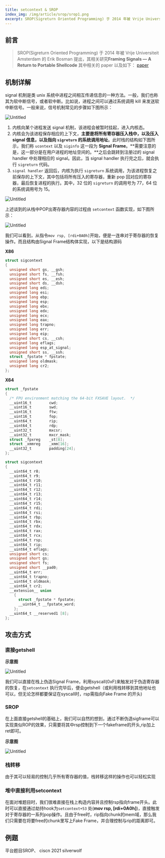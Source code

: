 ```yaml
---
title: setcontext & SROP
index_img: /img/article/srop/srop1.png
excerpt: SROP(Sigreturn Oriented Programming) 于 2014 年被 Vrije Universiteit Amsterdam 的 Erik Bosman 提出，其相关研究为Framing Signals — A Return to Portable Shellcode
---
```

## 前言

>SROP(Sigreturn Oriented Programming) 于 2014 年被 Vrije Universiteit Amsterdam 的 Erik Bosman 提出，其相关研究**Framing Signals — A Return to Portable Shellcode** 其中相关的 paper 以及如下：
>[paper](https://www.ieee-security.org/TC/SP2014/papers/FramingSignals-AReturntoPortableShellcode.pdf)

## 机制详解

signal 机制是类 unix 系统中进程之间相互传递信息的一种方法。一般，我们也称其为软中断信号，或者软中断。比如说，进程之间可以通过系统调用 kill 来发送软中断信号。一般来说，信号机制常见的步骤如下图所示：

![Untitled](/img/article/srop/srop1.png)

1. 内核向某个进程发送 signal 机制，该进程会被暂时挂起，进入内核态。
2. 内核会为该进程保存相应的上下文，**主要是将所有寄存器压入栈中，以及压入 signal 信息，以及指向 `sigreturn` 的系统调用地址**。此时栈的结构如下图所示，我们称 `ucontext` 以及 `siginfo` 这一段为 **Signal Frame**。**需要注意的是，这一部分是在用户进程的地址空间的。**之后会跳转到注册过的 signal handler 中处理相应的 signal。因此，当 signal handler 执行完之后，就会执行 `sigreturn` 代码。
3. `signal handler` 返回后，内核为执行 `sigreturn` 系统调用，为该进程恢复之前保存的上下文，其中包括将所有压入的寄存器，重新 pop 回对应的寄存器，最后恢复进程的执行。其中，32 位的 `sigreturn` 的调用号为 77，64 位的系统调用号为 15。

![Untitled](/img/article/srop/srop2.png)

上述谈到的从栈中POP出寄存器内容的过程由 `setcontext` 函数实现，如下图所示：

![Untitled](/img/article/srop/srop3.png)

我们可以看到，从指令`mov rsp, [rdi+0A0h]`开始，便是一连串对于寄存器的恢复操作。而且结构由Signal Frame结构体实现，以下是结构源码

**X86**

```c
struct sigcontext
{
  unsigned short gs, __gsh;
  unsigned short fs, __fsh;
  unsigned short es, __esh;
  unsigned short ds, __dsh;
  unsigned long edi;
  unsigned long esi;
  unsigned long ebp;
  unsigned long esp;
  unsigned long ebx;
  unsigned long edx;
  unsigned long ecx;
  unsigned long eax;
  unsigned long trapno;
  unsigned long err;
  unsigned long eip;
  unsigned short cs, __csh;
  unsigned long eflags;
  unsigned long esp_at_signal;
  unsigned short ss, __ssh;
  struct _fpstate * fpstate;
  unsigned long oldmask;
  unsigned long cr2;
};
```

**X64**

```c
struct _fpstate
{
  /* FPU environment matching the 64-bit FXSAVE layout.  */
  __uint16_t        cwd;
  __uint16_t        swd;
  __uint16_t        ftw;
  __uint16_t        fop;
  __uint64_t        rip;
  __uint64_t        rdp;
  __uint32_t        mxcsr;
  __uint32_t        mxcr_mask;
  struct _fpxreg    _st[8];
  struct _xmmreg    _xmm[16];
  __uint32_t        padding[24];
};

struct sigcontext
{
  __uint64_t r8;
  __uint64_t r9;
  __uint64_t r10;
  __uint64_t r11;
  __uint64_t r12;
  __uint64_t r13;
  __uint64_t r14;
  __uint64_t r15;
  __uint64_t rdi;
  __uint64_t rsi;
  __uint64_t rbp;
  __uint64_t rbx;
  __uint64_t rdx;
  __uint64_t rax;
  __uint64_t rcx;
  __uint64_t rsp;
  __uint64_t rip;
  __uint64_t eflags;
  unsigned short cs;
  unsigned short gs;
  unsigned short fs;
  unsigned short __pad0;
  __uint64_t err;
  __uint64_t trapno;
  __uint64_t oldmask;
  __uint64_t cr2;
  __extension__ union
    {
      struct _fpstate * fpstate;
      __uint64_t __fpstate_word;
    };
  __uint64_t __reserved1 [8];
};
```

## 攻击方式

### 直接getshell

**示意图**

![Untitled](/img/article/srop/srop4.png)

我们可以直接在栈上伪造Signal Frame，利用syscall(0xF)来触发对于伪造寄存器的恢复，在`setcontext` 执行完毕后，便会getshell（或利用栈转移到其他地址也可以，但无论怎样都要保证在syscall时，rsp需指向Fake Frame 的开头)

### SROP

在上面直接getshell的基础上，我们可以自然的想到，通过不断伪造sigframe可以实现类似ROP的效果，只需要将其中rsp控制到下一个fakeframe的开头,rip加上ret即可。

**示意图**

![Untitled](/img/article/srop/srop5.png)

### 栈转移

由于其可以轻易的控制几乎所有寄存器的值，栈转移这样的操作也可以轻松实现

### 堆中直接利用setcontext

在面对堆题目时，我们很难直接在栈上构造内容并且控制rsp指向frame开头。此时可以直接通过劫持hook为`setcontext+53` 处(**mov rsp, [rdi+0A0h]**)，直接触发对于寄存器的一系列pop操作。且由于free时，rip指向chunk的mem域，那么我们只需要在将要free的chunk里写上Fake Frame，并合理控制与rip的距离即可。

## 例题

平台题目SROP、 ciscn 2021 silverwolf
